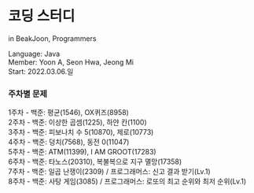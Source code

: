 # 코딩 스터디
in BeakJoon, Programmers  
  
Language: Java  
Member: Yoon A, Seon Hwa, Jeong Mi  
Start: 2022.03.06.일  
  
### 주차별 문제
1주차 - 백준: 평균(1546), OX퀴즈(8958)  
2주차 - 백준: 이상한 곱셈(1225), 하얀 칸(1100)  
3주차 - 백준: 피보나치 수 5(10870), 제로(10773)  
4주차 - 백준: 덩치(7568), 동전 0(11047)  
5주차 - 백준: ATM(11399), I AM GROOT(17283)  
6주차 - 백준: 타노스(20310), 복불복으로 지구 멸망(17358)  
7주차 - 백준: 일곱 난쟁이(2309) / 프로그래머스: 신고 결과 받기(Lv.1)  
8주차 - 백준: 사탕 게임(3085) / 프로그래머스: 로또의 최고 순위와 최저 순위(Lv.1)